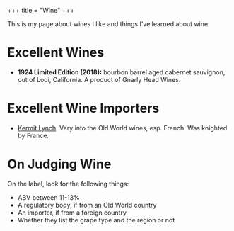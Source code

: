 +++
title = "Wine"
+++

This is my page about wines I like and things I've learned about wine.

# Excellent Wines

- **1924 Limited Edition (2018):** bourbon barrel aged cabernet sauvignon, out of Lodi, California. A product of Gnarly Head Wines.

# Excellent Wine Importers

- [Kermit Lynch](https://kermitlynch.com): Very into the Old World wines, esp. French. Was knighted by France.

# On Judging Wine

On the label, look for the following things:

- ABV between 11-13%
- A regulatory body, if from an Old World country
- An importer, if from a foreign country
- Whether they list the grape type and the region or not

